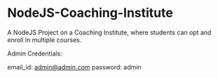 # NodeJS-Coaching-Institute
A NodeJS Project on a Coaching Institute, where students can opt and enroll in multiple courses.

Admin Credentials:

email_id: admin@admin.com
password: admin
